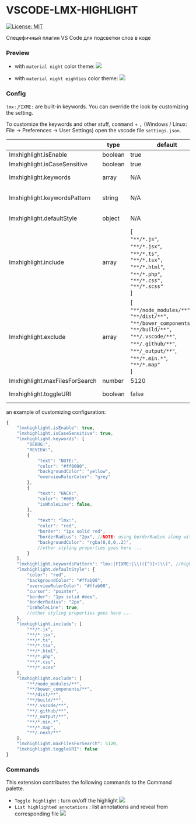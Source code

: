 VSCODE-LMX-HIGHLIGHT
===

[![License: MIT](https://img.shields.io/badge/License-MIT-brightgreen.svg)](https://opensource.org/licenses/MIT)

Спецефичный плагин VS Code для подсветки слов в коде

### Preview

- with `material night` color theme:
![](https://github.com/caaatpro/vscode-lmx-highlight/raw/master/assets/material-night.png)

- with `material night eighties` color theme:
![](https://github.com/caaatpro/vscode-lmx-highlight/raw/master/assets/material-night-eighties.png)

### Config

`lmx:`,`FIXME:` are built-in keywords. You can override the look by customizing the setting.

To customize the keywords and other stuff, <kbd>command</kbd> + <kbd>,</kbd> (Windows / Linux: File -> Preferences -> User Settings) open the vscode file `settings.json`.

| | type | default | description |
|---|---|---|---|
| lmxhighlight.isEnable | boolean | true | Toggle the highlight, default is true. |
| lmxhighlight.isCaseSensitive  | boolean | true | Whether the keywords are case sensitive or not. |
| lmxhighlight.keywords | array | N/A | An array of keywords that will be hilighted. You can also specify the style for each keywords here. See example below for more infomation. |
| lmxhighlight.keywordsPattern  | string | N/A | Specify keywords via RegExp instead of `lmxhighlight.keywords` one by one. NOTE that if this presents, `lmxhighlight.keywords` will be ignored. And REMEMBER to escapse the back slash if there's any in your regexp (using \\ instead of signle back slash). |
| lmxhighlight.defaultStyle | object | N/A | Specify the default style for custom keywords, if not specified, build in default style will be applied. [See all available properties on VSCode doc DecorationRenderOptions section](https://code.visualstudio.com/docs/extensionAPI/vscode-api) |
| lmxhighlight.include | array | [<br>`"**/*.js"`,<br>`"**/*.jsx"`,<br>`"**/*.ts"`,<br>`"**/*.tsx",`<br>`"**/*.html"`,<br>`"**/*.php"`,<br>`"**/*.css",`<br>`"**/*.scss"`<br>] | Glob patterns that defines the files to search for. Only include files you need, DO NOT USE `{**/*.*}` for both permormance and avoiding binary files reason. <br> For backwards compatability, a string combine all the patterns is also valid `"{**/*.js,**/*.jsx,**/*.ts,**/*.tsx,**/*.html,**/*.php,**/*.css,**/*.scss}"` |
| lmxhighlight.exclude | array | [<br>`"**/node_modules/**"`,<br>`"**/dist/**",`<br>`"**/bower_components/**"`,<br>`"**/build/**",`<br>`"**/.vscode/**"`,<br>`"**/.github/**"`,<br>`"**/_output/**"`,<br>`"**/*.min.*"`,<br>`"**/*.map"`<br>] | Glob pattern that defines files and folders to exclude while listing annotations. <br> For backwards compatability, a string combine all the patterns is also valid `"{**/node_modules/**,**/bower_components/**,**/dist/**,**/build/**,**/.vscode/**,**/_output/**,**/*.min.*,**/*.map}"` |
| lmxhighlight.maxFilesForSearch | number | 5120 | Max files for searching, mostly you don't need to configure this. |
| lmxhighlight.toggleURI | boolean | false | If the file path within the output channel not clickable, set this to true to toggle the path patten between `<path>#<line>` and `<path>:<line>:<column>`. |


an example of customizing configuration:

```js
{
    "lmxhighlight.isEnable": true,
    "lmxhighlight.isCaseSensitive": true,
    "lmxhighlight.keywords": [
        "DEBUG:",
        "REVIEW:",
        {
            "text": "NOTE:",
            "color": "#ff0000",
            "backgroundColor": "yellow",
            "overviewRulerColor": "grey"
        },
        {
            "text": "HACK:",
            "color": "#000",
            "isWholeLine": false,
        },
        {
            "text": "lmx:",
            "color": "red",
            "border": "1px solid red",
            "borderRadius": "2px", //NOTE: using borderRadius along with `border` or you will see nothing change
            "backgroundColor": "rgba(0,0,0,.2)",
            //other styling properties goes here ... 
        }
    ],
    "lmxhighlight.keywordsPattern": "lmx:|FIXME:|\\(([^)]+)\\)", //highlight `lmx:`,`FIXME:` or content between parentheses
    "lmxhighlight.defaultStyle": {
        "color": "red",
        "backgroundColor": "#ffab00",
        "overviewRulerColor": "#ffab00",
        "cursor": "pointer",
        "border": "1px solid #eee",
        "borderRadius": "2px",
        "isWholeLine": true,
        //other styling properties goes here ... 
    },
    "lmxhighlight.include": [
        "**/*.js",
        "**/*.jsx",
        "**/*.ts",
        "**/*.tsx",
        "**/*.html",
        "**/*.php",
        "**/*.css",
        "**/*.scss"
    ],
    "lmxhighlight.exclude": [
        "**/node_modules/**",
        "**/bower_components/**",
        "**/dist/**",
        "**/build/**",
        "**/.vscode/**",
        "**/.github/**",
        "**/_output/**",
        "**/*.min.*",
        "**/*.map",
        "**/.next/**"
    ],
    "lmxhighlight.maxFilesForSearch": 5120,
    "lmxhighlight.toggleURI": false
}
```

### Commands

This extension contributes the following commands to the Command palette.

- `Toggle highlight` : turn on/off the highlight
![](https://github.com/caaatpro/vscode-lmx-highlight/raw/master/assets/toggle-highlight.gif)
- `List highlighted annotations` : list annotations and reveal from corresponding file
![](https://github.com/caaatpro/vscode-lmx-highlight/raw/master/assets/list-annotations.gif)
